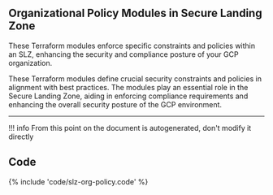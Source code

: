 ## Organizational Policy Modules in Secure Landing Zone

These Terraform modules enforce specific constraints and policies within an SLZ, enhancing the security and compliance posture of your GCP organization.

These Terraform modules define crucial security constraints and policies in alignment with best practices. The modules play an essential role in the Secure Landing Zone, aiding in enforcing compliance requirements and enhancing the overall security posture of the GCP environment.

---

!!! info
    From this point on the document is autogenerated, don't modify it directly

## Code

{% include 'code/slz-org-policy.code' %}
